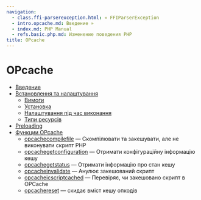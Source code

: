 ```yaml
---
navigation:
  - class.ffi-parserexception.html: « FFIParserException
  - intro.opcache.md: Введение »
  - index.md: PHP Manual
  - refs.basic.php.md: Изменение поведения PHP
title: OPcache
---
```

# OPcache

-   [Введение](intro.opcache.md)
-   [Встановлення та налаштування](opcache.setup.md)
    -   [Вимоги](opcache.requirements.md)
    -   [Установка](opcache.installation.md)
    -   [Налаштування під час виконання](opcache.configuration.md)
    -   [Типи ресурсів](opcache.resources.md)
-   [Preloading](opcache.preloading.md)
-   [Функции OPcache](ref.opcache.md)
    -   [opcachecompilefile](function.opcache-compile-file.md) — Скомпілювати та закешувати, але не виконувати скрипт PHP
    -   [opcachegetconfiguration](function.opcache-get-configuration.md) — Отримати конфігураційну інформацію кешу
    -   [opcachegetstatus](function.opcache-get-status.md) — Отримати інформацію про стан кешу
    -   [opcacheinvalidate](function.opcache-invalidate.md) — Анулює закешований скрипт
    -   [opcacheісscriptcached](function.opcache-is-script-cached.md) — Перевіряє, чи закешовано скрипт в OPCache
    -   [opcachereset](function.opcache-reset.md) — скидає вміст кешу опкодів
